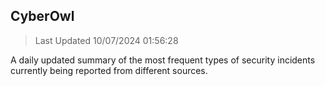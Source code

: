 ## CyberOwl 
> Last Updated 10/07/2024 01:56:28 


A daily updated summary of the most frequent types of security incidents currently being reported from different sources.

